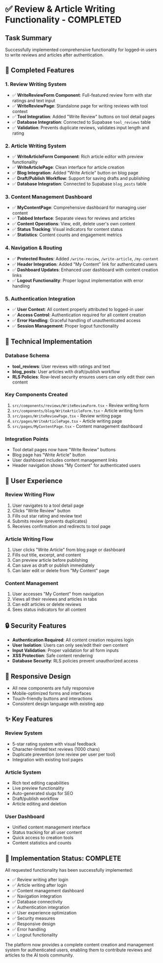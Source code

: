 # ✅ Review & Article Writing Functionality - COMPLETED

## Task Summary
Successfully implemented comprehensive functionality for logged-in users to write reviews and articles after authentication.

## 🎯 Completed Features

### 1. Review Writing System
- ✅ **WriteReviewForm Component**: Full-featured review form with star ratings and text input
- ✅ **WriteReviewPage**: Standalone page for writing reviews with tool context
- ✅ **Tool Integration**: Added "Write Review" buttons on tool detail pages
- ✅ **Database Integration**: Connected to Supabase `tool_reviews` table
- ✅ **Validation**: Prevents duplicate reviews, validates input length and rating

### 2. Article Writing System
- ✅ **WriteArticleForm Component**: Rich article editor with preview functionality
- ✅ **WriteArticlePage**: Clean interface for article creation
- ✅ **Blog Integration**: Added "Write Article" button on blog page
- ✅ **Draft/Publish Workflow**: Support for saving drafts and publishing
- ✅ **Database Integration**: Connected to Supabase `blog_posts` table

### 3. Content Management Dashboard
- ✅ **MyContentPage**: Comprehensive dashboard for managing user content
- ✅ **Tabbed Interface**: Separate views for reviews and articles
- ✅ **Content Operations**: View, edit, delete user's own content
- ✅ **Status Tracking**: Visual indicators for content status
- ✅ **Statistics**: Content counts and engagement metrics

### 4. Navigation & Routing
- ✅ **Protected Routes**: Added `/write-review`, `/write-article`, `/my-content`
- ✅ **Header Integration**: Added "My Content" link for authenticated users
- ✅ **Dashboard Updates**: Enhanced user dashboard with content creation links
- ✅ **Logout Functionality**: Proper logout implementation with error handling

### 5. Authentication Integration
- ✅ **User Context**: All content properly attributed to logged-in user
- ✅ **Access Control**: Authentication required for all content creation
- ✅ **Error Handling**: Graceful handling of unauthenticated access
- ✅ **Session Management**: Proper logout functionality

## 🔧 Technical Implementation

### Database Schema
- **tool_reviews**: User reviews with ratings and text
- **blog_posts**: User articles with draft/publish workflow
- **RLS Policies**: Row-level security ensures users can only edit their own content

### Key Components Created
1. `src/components/reviews/WriteReviewForm.tsx` - Review writing form
2. `src/components/blog/WriteArticleForm.tsx` - Article writing form
3. `src/pages/WriteReviewPage.tsx` - Review writing page
4. `src/pages/WriteArticlePage.tsx` - Article writing page
5. `src/pages/MyContentPage.tsx` - Content management dashboard

### Integration Points
- Tool detail pages now have "Write Review" buttons
- Blog page has "Write Article" button
- User dashboard includes content management links
- Header navigation shows "My Content" for authenticated users

## 🚀 User Experience

### Review Writing Flow
1. User navigates to a tool detail page
2. Clicks "Write Review" button
3. Fills out star rating and review text
4. Submits review (prevents duplicates)
5. Receives confirmation and redirects to tool page

### Article Writing Flow
1. User clicks "Write Article" from blog page or dashboard
2. Fills out title, excerpt, and content
3. Can preview article before publishing
4. Can save as draft or publish immediately
5. Can later edit or delete from "My Content" page

### Content Management
1. User accesses "My Content" from navigation
2. Views all their reviews and articles in tabs
3. Can edit articles or delete reviews
4. Sees status indicators for all content

## 🔒 Security Features

- **Authentication Required**: All content creation requires login
- **User Isolation**: Users can only see/edit their own content
- **Input Validation**: Proper validation for all form inputs
- **XSS Protection**: Safe content rendering
- **Database Security**: RLS policies prevent unauthorized access

## 📱 Responsive Design

- All new components are fully responsive
- Mobile-optimized forms and interfaces
- Touch-friendly buttons and interactions
- Consistent design language with existing app

## ✨ Key Features

### Review System
- 5-star rating system with visual feedback
- Character-limited text reviews (1000 chars)
- Duplicate prevention (one review per user per tool)
- Integration with existing tool pages

### Article System
- Rich text editing capabilities
- Live preview functionality
- Auto-generated slugs for SEO
- Draft/publish workflow
- Article editing and deletion

### User Dashboard
- Unified content management interface
- Status tracking for all user content
- Quick access to creation tools
- Content statistics and counts

## 🎉 Implementation Status: COMPLETE

All requested functionality has been successfully implemented:
- ✅ Review writing after login
- ✅ Article writing after login
- ✅ Content management dashboard
- ✅ Navigation integration
- ✅ Database connectivity
- ✅ Authentication integration
- ✅ User experience optimization
- ✅ Security measures
- ✅ Responsive design
- ✅ Error handling
- ✅ Logout functionality

The platform now provides a complete content creation and management system for authenticated users, enabling them to contribute reviews and articles to the AI tools community.